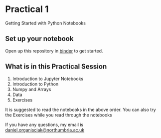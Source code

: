 # Practical 1
Getting Started with Python Notebooks

## Set up your notebook 
Open up this repository in [binder](https://mybinder.org/v2/gh/KF5012-AI2020/Practical1/15b485792a41c96f2eac84a1604b11d0124a39d0) to get started.

## What is in this Practical Session
1. Introduction to Jupyter Notebooks
2. Introduction to Python
3. Numpy and Arrays
4. Data
5. Exercises

It is suggested to read the notebooks in the above order. You can also try the Exercises while you read through the notebooks

If you have any questions, my email is daniel.organisciak@northumbria.ac.uk

